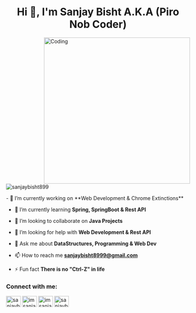 

<h1 align="center">Hi 👋, I'm Sanjay Bisht A.K.A (Piro Nob Coder)</h1>
<img align="right" alt="Coding" width="400" src="https://c.tenor.com/a6S35wgiCOsAAAAC/deku-java.gif">

<p align="left"> <img src="https://komarev.com/ghpvc/?username=sanjaybisht899&label=Profile%20views&color=0e75b6&style=flat" alt="sanjaybisht899" /> </p>
- 🔭 I’m currently working on **Web Development & Chrome Extinctions**

- 🌱 I’m currently learning **Spring, SpringBoot & Rest API**

- 👯 I’m looking to collaborate on **Java Projects**

- 🤝 I’m looking for help with **Web Development & Rest API**

- 💬 Ask me about **DataStructures, Programming & Web Dev**

- 📫 How to reach me **sanjaybisht8999@gmail.com**

- ⚡ Fun fact **There is no "Ctrl-Z" in life**

<h3 align="left">Connect with me:</h3>
<p align="left">
<a href="https://twitter.com/sanjaybisht1998" target="blank"><img align="center" src="https://raw.githubusercontent.com/rahuldkjain/github-profile-readme-generator/master/src/images/icons/Social/twitter.svg" alt="sanjaybisht1998" height="30" width="40" /></a>
<a href="https://linkedin.com/in/imsanjaybisht" target="blank"><img align="center" src="https://raw.githubusercontent.com/rahuldkjain/github-profile-readme-generator/master/src/images/icons/Social/linked-in-alt.svg" alt="imsanjaybisht" height="30" width="40" /></a>
<a href="https://www.leetcode.com/imsanjaybisht" target="blank"><img align="center" src="https://raw.githubusercontent.com/rahuldkjain/github-profile-readme-generator/master/src/images/icons/Social/leet-code.svg" alt="imsanjaybisht" height="30" width="40" /></a>
<a href="https://auth.geeksforgeeks.org/user/sanjaybisht899" target="blank"><img align="center" src="https://raw.githubusercontent.com/rahuldkjain/github-profile-readme-generator/master/src/images/icons/Social/geeks-for-geeks.svg" alt="sanjaybisht899" height="30" width="40" /></a>
</p>





